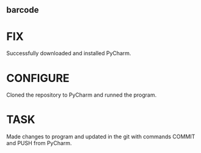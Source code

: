 ## barcode

# FIX

Successfully downloaded and installed PyCharm.

# CONFIGURE

Cloned the repository to PyCharm and runned the program. 

# TASK 

Made changes to program and updated in the git with commands COMMIT and PUSH from PyCharm.
